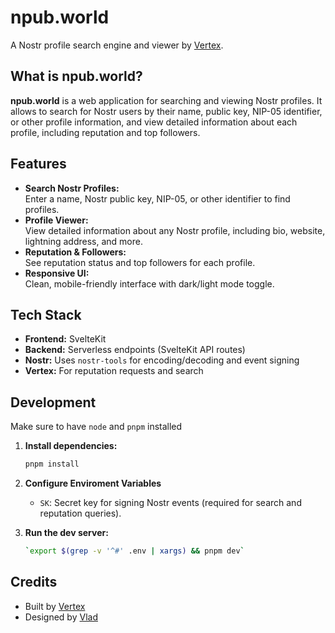 # npub.world

A Nostr profile search engine and viewer by [Vertex](https://vertexlab.io).

## What is npub.world?

**npub.world** is a web application for searching and viewing Nostr profiles. It allows to search for Nostr users by their name, public key, NIP-05 identifier, or other profile information, and view detailed information about each profile, including reputation and top followers.

## Features

- **Search Nostr Profiles:**  
  Enter a name, Nostr public key, NIP-05, or other identifier to find profiles.
- **Profile Viewer:**  
  View detailed information about any Nostr profile, including bio, website, lightning address, and more.
- **Reputation & Followers:**  
  See reputation status and top followers for each profile.
- **Responsive UI:**  
  Clean, mobile-friendly interface with dark/light mode toggle.

## Tech Stack

- **Frontend:** SvelteKit
- **Backend:** Serverless endpoints (SvelteKit API routes)
- **Nostr:** Uses `nostr-tools` for encoding/decoding and event signing
- **Vertex:** For reputation requests and search

## Development
Make sure to have `node` and `pnpm` installed

1. **Install dependencies:**
   ```bash
   pnpm install
   ```

2. **Configure Enviroment Variables**
    - `SK`: Secret key for signing Nostr events (required for search and reputation queries).

2. **Run the dev server:**
   ```bash
   `export $(grep -v '^#' .env | xargs) && pnpm dev`
   ```


## Credits

- Built by [Vertex](https://vertexlab.io)
- Designed by [Vlad](https://npub.world/npub1t3gd5yefglarhar4n6uh34uymvft4tgu8edk5465zzhtv4rrnd9sg7upxq)